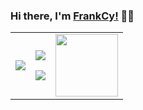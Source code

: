 ### Hi there, I'm [FrankCy!](https://github.com/FrankCy) 🙋‍♂️
<table id="tbl" border=1 width="80%" frame=void >
<tr style="border:none">
    <td style="border:none">
        <img src="https://wiki.komica.org/images/1/1d/Img5154.gif"/>
    </td>
    <td style="border:none">
        <p>
          <img align="center" src="https://github-readme-stats.vercel.app/api?username=FrankCy&layout=compact&theme=material-palenight&show_icons=true" />
        </p>
        <p>
          <img align="center" src="https://github-readme-stats.anuraghazra1.vercel.app/api/top-langs/?username=FrankCy&layout=compact&theme=material-palenight" />
        </p>
    </td>
    <td style="border:none">
        <img align="center" style="width:100px;" src="http://p1.pstatp.com/large/pgc-image/a804f6a311764d98a91906dcf949efe9"/>
    </td>
</tr>
</table>
